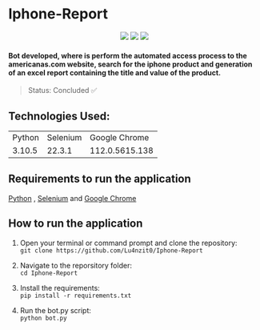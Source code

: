 <h1>Iphone-Report</h1>
<p align="center" dir="auto">
<a target="_blank" rel="noopener noreferrer nofollow" href="https://camo.githubusercontent.com/24987965a197b446a3f4eb35bba834529591a49e7156853d07e9519d9ec165c0/68747470733a2f2f696d672e736869656c64732e696f2f62616467652f507974686f6e2d76332e392e362d79656c6c6f773f7374796c653d666f722d7468652d6261646765266c6f676f3d707974686f6e266c6f676f436f6c6f723d7768697465"><img src="https://img.shields.io/badge/Python-v3.10.5-yellow?style=for-the-badge&amp;logo=python&amp;logoColor=white" style="max-width: 100%;" data-canonical-src="https://img.shields.io/badge/Python-v3.10.5-yellow?style=for-the-badge&amp;logo=python&amp;logoColor=white" style="max-width: 100%;"></a>
<a target="_blank" rel="noopener noreferrer nofollow" href="https://camo.githubusercontent.com/63d40dea01460f86d28cfacd7b46519a5ed153c76642269bd2efbac8dd287128/68747470733a2f2f696d672e736869656c64732e696f2f62616467652f53656c656e69756d2d76332e3134312e302d677265656e3f7374796c653d666f722d7468652d6261646765266c6f676f3d73656c656e69756d266c6f676f436f6c6f723d7768697465"><img src="https://img.shields.io/badge/Selenium-v22.3.1-green?style=for-the-badge&amp;logo=selenium&amp;logoColor=white" style="max-width: 100%;" data-canonical-src="https://img.shields.io/badge/Selenium-v22.3.1-green?style=for-the-badge&amp;logo=selenium&amp;logoColor=white" style="max-width: 100%;"></a>
<a target="_blank" rel="noopener noreferrer nofollow" href="https://camo.githubusercontent.com/61bc99ea1d665ac5432f3e1c33745eaa54f68f04146589fd7f4dd6188f0a1517/68747470733a2f2f696d672e736869656c64732e696f2f62616467652f456467656472697665722d7639322e302d626c75653f7374796c653d666f722d7468652d6261646765266c6f676f3d6d6963726f736f66742d65646765266c6f676f436f6c6f723d7768697465"><img src="https://img.shields.io/badge/Chromedriver-v112.0-orange?style=for-the-badge&logo=google-chrome&logoColor=white" data-canonical-src="https://img.shields.io/badge/Chromedriver-v112.0-orange?style=for-the-badge&logo=google-chrome&logoColor=white"></a>
</p>

#### Bot developed, where is perform the automated access process to the americanas.com website, search for the iphone product and generation of an excel report containing the title and value of the product.
 
> Status: Concluded ✅

## Technologies Used:
<table>
 <tr>
  <td>Python</td>
  <td>Selenium</td>
  <td>Google Chrome</td>
 </tr>
 <tr>
  <td>3.10.5</td>
  <td>22.3.1</td>
  <td>112.0.5615.138</td>
 </tr>
</table>

## Requirements to run the application

<a href="https://www.python.org/downloads/" rel="nofollow">Python</a>
,
<a href="https://www.selenium.dev/" rel="nofollow">Selenium</a>
and 
<a href="https://www.google.com/chrome/" rel="nofollow">Google Chrome</a>

## How to run the application
<ol>
 <li> 
  <p dir="auto">
   Open your terminal or command prompt and clone the repository:
<br>
<code>git clone https://github.com/Lu4nzit0/Iphone-Report</code>
<br>
  </p>
 </li>
 <li> 
  <p dir="auto">
   Navigate to the reporsitory folder:
<br>
<code>cd Iphone-Report</code>
<br>
  </p>
 </li>
 <li> 
  <p dir="auto">
   Install the requirements:
<br>
<code>pip install -r requirements.txt</code>
<br>
  </p>
 </li>
 </li>
 <li> 
  <p dir="auto">
   Run the bot.py script:
<br>
<code>python bot.py</code>
<br>
  </p>
 </li>
</ol>
